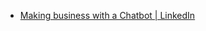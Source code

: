 * [Making business with a Chatbot | LinkedIn][]

[Making business with a Chatbot | LinkedIn]: https://www.linkedin.com/pulse/making-business-chatbot-drew-bates/?_lrsc=3bc406df-21e1-4105-9ede-69d894191e01
